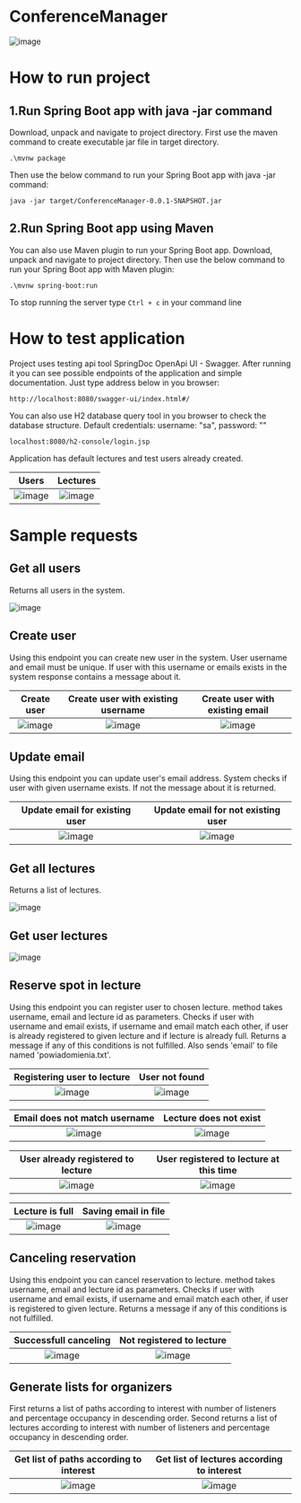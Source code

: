 # ConferenceManager

![image](https://user-images.githubusercontent.com/25953723/170649002-0e41b521-37f8-4764-ba19-17005c4a7773.png)

# How to run project
## 1.Run Spring Boot app with java -jar command
Download, unpack and navigate to project directory. First use the maven command to create executable jar file in target directory.
```
.\mvnw package
```

Then use the below command to run your Spring Boot app with java -jar command:
```
java -jar target/ConferenceManager-0.0.1-SNAPSHOT.jar
```


## 2.Run Spring Boot app using Maven
You can also use Maven plugin to run your Spring Boot app. Download, unpack and navigate to project directory. Then use the below command to run your Spring Boot app with Maven plugin:
```
.\mvnw spring-boot:run
```

To stop running the server type ``` Ctrl + c ``` in your command line

# How to test application
Project uses testing api tool SpringDoc OpenApi UI - Swagger. After running it you can see possible endpoints of the application and simple documentation. Just type address below in you browser:
```
http://localhost:8080/swagger-ui/index.html#/
```
You can also use H2 database query tool in you browser to check the database structure. Default credentials: username: "sa", password: ""
```
localhost:8080/h2-console/login.jsp
```
Application has default lectures and test users already created. 

Users             |  Lectures
:-------------------------:|:-------------------------:
![image](https://user-images.githubusercontent.com/25953723/170862517-7a2c0f67-3248-4519-987d-31d5e23ebee3.png)  |  ![image](https://user-images.githubusercontent.com/25953723/170862562-1488dc4c-56a8-4164-90d4-2958a4a3442f.png)

# Sample requests
## Get all users
Returns all users in the system.

![image](https://user-images.githubusercontent.com/25953723/170864657-88b22e4d-ae65-4469-bac8-3a57a1a7cdd5.png)

## Create user
Using this endpoint you can create new user in the system. User username and email must be unique. If user with this username or emails exists in the system response contains a message about it.

Create user             |  Create user with existing username | Create user with existing email
:-------------------------:|:-------------------------:|:-------------------------:
![image](https://user-images.githubusercontent.com/25953723/170864815-dff8efd0-859d-4ff0-8592-709311a8c00d.png)  |  ![image](https://user-images.githubusercontent.com/25953723/170864882-68de0b9d-0a0a-4522-abfb-f37606673a01.png) | ![image](https://user-images.githubusercontent.com/25953723/170864931-b2c2f57d-55a1-4ca2-896d-5ac336d3d58b.png)

## Update email
Using this endpoint you can update user's email address. System checks if user with given username exists. If not the message about it is returned.

Update email for existing user |  Update email for not existing user
:-------------------------:|:-------------------------:
![image](https://user-images.githubusercontent.com/25953723/170865186-ec52fa22-2b9a-48da-84d3-def66c70cbe6.png) | ![image](https://user-images.githubusercontent.com/25953723/170865211-c6c255aa-4d9c-4589-ba6a-a17d157a38f4.png)

## Get all lectures
Returns a list of lectures.

![image](https://user-images.githubusercontent.com/25953723/170865304-e5ff867a-e923-4c30-bd74-dd366d07a9d5.png)

## Get user lectures

![image](https://user-images.githubusercontent.com/25953723/170865533-693e4d59-fa49-4330-a517-549b8b0ee001.png)

## Reserve spot in lecture
Using this endpoint you can register user to chosen lecture. method takes username, email and lecture id as parameters. Checks if user with username and email exists, if username and email match each other, if user is already registered to given lecture and if lecture is already full. Returns a message if any of this conditions is not fulfilled. Also sends 'email' to file named 'powiadomienia.txt'.

Registering user to lecture|  User not found 
:-------------------------:|:-------------------------:
![image](https://user-images.githubusercontent.com/25953723/170867466-a8eccea5-1a5a-4afc-b172-01d91658db82.png) | ![image](https://user-images.githubusercontent.com/25953723/170867523-64f9d6d1-8b88-4bd3-abb9-8f67aaebe4a0.png)

Email does not match username|  Lecture does not exist
:-------------------------:|:-------------------------:
![image](https://user-images.githubusercontent.com/25953723/170867571-637f98a6-4363-4d8d-b960-9aee736e5dcd.png) | ![image](https://user-images.githubusercontent.com/25953723/170867656-e1c10321-9fd8-4203-8097-ab1474ee4999.png)

User already registered to lecture|  User registered to lecture at this time
:-------------------------:|:-------------------------:
![image](https://user-images.githubusercontent.com/25953723/170867717-522d1f90-bdb2-47bf-8e87-b2727f4b84b8.png) | ![image](https://user-images.githubusercontent.com/25953723/170867758-9d71e180-4870-4b1a-805a-07130c9bb44e.png)

Lecture is full |  Saving email in file
:-------------------------:|:-------------------------:
![image](https://user-images.githubusercontent.com/25953723/170867929-2169670e-7d57-4410-beae-28e3d591c2f3.png) | ![image](https://user-images.githubusercontent.com/25953723/170868157-ddc37dc6-8847-4653-955b-be0333a7e7cf.png)

## Canceling reservation
Using this endpoint you can cancel reservation to lecture. method takes username, email and lecture id as parameters. Checks if user with username and email exists, if username and email match each other, if user is registered to given lecture. Returns a message if any of this conditions is not fulfilled.

Successfull canceling |  Not registered to lecture
:-------------------------:|:-------------------------:
![image](https://user-images.githubusercontent.com/25953723/170868596-76e63b00-da0b-4188-9020-747ae1316b00.png) | ![image](https://user-images.githubusercontent.com/25953723/170868620-b32f093a-bd62-4736-ade6-7d57986d84f7.png)

## Generate lists for organizers
First returns a list of paths according to interest with number of listeners and percentage occupancy in descending order. Second returns a list of lectures according to interest with number of listeners and percentage occupancy in descending order.

Get list of paths according to interest |  Get list of lectures according to interest
:-------------------------:|:-------------------------:
![image](https://user-images.githubusercontent.com/25953723/170868899-aab0210c-a042-4cfe-871d-37f3bf578855.png) | ![image](https://user-images.githubusercontent.com/25953723/170868980-e9d7851d-6c9c-49f5-8de5-9421398f47cd.png)






